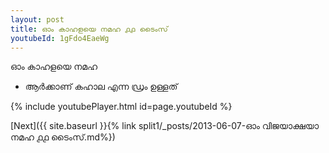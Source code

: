 ```yaml
---
layout: post
title: ഓം കാഹളയെ നമഹ ൧൧ ടൈംസ്
youtubeId: 1gFdo4EaeWg
---
```

 
 
 ഓം കാഹളയെ നമഹ 
 
 -  ആർക്കാണ് കഹാല എന്ന ഡ്രം ഉള്ളത് 
 
  
 
  
 
 
 
 
 
 


{% include youtubePlayer.html id=page.youtubeId %}
 
[Next]({{ site.baseurl }}{% link  split1/_posts/2013-06-07-ഓം വിജയാക്ഷയാ നമഹ ൧൧ ടൈംസ്.md%})
 
